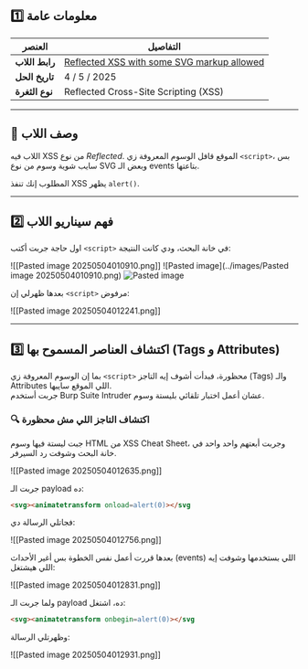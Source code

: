 ## 1️⃣ معلومات عامة

|العنصر|التفاصيل|
|---|---|
|**رابط اللاب**|[Reflected XSS with some SVG markup allowed](https://portswigger.net/web-security/cross-site-scripting/contexts/lab-some-svg-markup-allowed)|
|**تاريخ الحل**|4 / 5 / 2025|
|**نوع الثغرة**|Reflected Cross-Site Scripting (XSS)|

---

## 🔰 وصف اللاب

اللاب فيه XSS من نوع _Reflected_. الموقع قافل الوسوم المعروفة زي `<script>`، بس سايب شوية وسوم من نوع SVG وبعض الـ events بتاعتها.

المطلوب إنك تنفذ XSS يظهر `alert()`.

---

## 2️⃣ فهم سيناريو اللاب

اول حاجة جربت أكتب `<script>` في خانة البحث، ودي كانت النتيجة:

![[Pasted image 20250504010910.png]] 
![Pasted image](../images/Pasted image 20250504010910.png) 
![Pasted image](../images/20250504010910.png)



بعدها ظهرلي إن `<script>` مرفوض:

![[Pasted image 20250504012241.png]]

---

## 3️⃣ اكتشاف العناصر المسموح بها (Tags و Attributes)

بما إن الوسوم المعروفة زي `<script>` محظورة، فبدأت أشوف إيه التاجز (Tags) والـ Attributes اللي الموقع سايبها.  
جربت أستخدم Burp Suite Intruder عشان أعمل اختبار تلقائي بليستة وسوم.

### 🔍 اكتشاف التاجز اللي مش محظورة

جبت ليستة فيها وسوم HTML من XSS Cheat Sheet، وجربت أبعتهم واحد واحد في خانة البحث وشوفت رد السيرفر.

![[Pasted image 20250504012635.png]]

جربت الـ payload ده:

```html
<svg><animatetransform onload=alert(0)></svg
```

فجاتلي الرسالة دي:

![[Pasted image 20250504012756.png]]

بعدها قررت أعمل نفس الخطوة بس أغير الأحداث (events) اللي بستخدمها وشوفت إيه اللي هيشتغل:

![[Pasted image 20250504012831.png]]

ولما جربت الـ payload ده، اشتغل:

```html
<svg><animatetransform onbegin=alert(0)></svg
```

وظهرتلي الرسالة:

![[Pasted image 20250504012931.png]]
